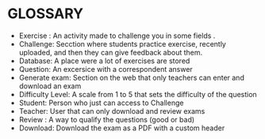 # GLOSSARY
* Exercise : An activity made to challenge you in some fields .
* Challenge: Secction where students practice exercise, recently uploaded, and then they can give feedback about them.
* Database: A place were a lot of exercises are stored
* Question: An excersice with a correspondent answer
* Generate exam: Section on the web that only teachers can enter and download an exam
* Difficulty Level: A scale from 1 to 5 that sets the difficulty of the question
* Student: Person who just can access to Challenge
* Teacher: User that can only download and review exams
* Review :  A way to qualify the questions (good or bad)
* Download: Download the exam as a PDF with a custom header
